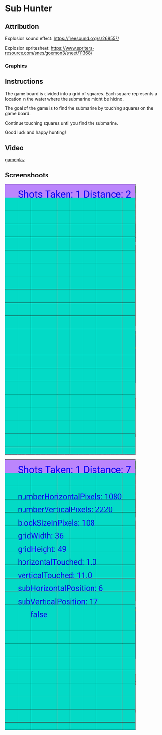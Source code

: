 # Sub Hunter

## Attribution
Explosion sound effect: https://freesound.org/s/268557/

Explosion spritesheet: https://www.spriters-resource.com/snes/goemon3/sheet/11368/
### Graphics


## Instructions

The game board is divided into a grid of squares. Each square represents a location in the water where the submarine might be hiding.

The goal of the game is to find the submarine by touching squares on the game board.

Continue touching squares until you find the submarine.

Good luck and happy hunting!

## Video

[gameplay](https://youtu.be/05Si_VyIC6Y)
## Screenshoots
![alt game](./images/game.png)

![alt debug](./images/debug.png)


